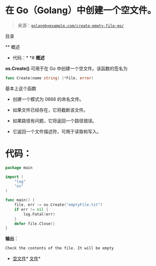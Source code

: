 <!--yml

category: 未分类

date: 2024-10-13 06:09:20

-->

# 在 Go（Golang）中创建一个空文件。

> 来源：[`golangbyexample.com/create-empty-file-go/`](https://golangbyexample.com/create-empty-file-go/)

目录

**   概述

+   代码：*  *# **概述**

**os.Create()** 可用于在 Go 中创建一个空文件。该函数的签名为

```go
func Create(name string) (*File, error) 
```

基本上这个函数

+   创建一个模式为 0666 的命名文件。

+   如果文件已经存在，它将截断该文件。

+   如果路径有问题，它将返回一个路径错误。

+   它返回一个文件描述符，可用于读取和写入。

# **代码：**

```go
package main

import (
    "log"
    "os"
)

func main() {
    file, err := os.Create("emptyFile.txt")
    if err != nil {
        log.Fatal(err)
    }
    defer file.Close()
}
```

**输出**：

```go
Check the contents of the file. It will be empty
```

+   [空文件](https://golangbyexample.com/tag/empty/)*   [文件](https://golangbyexample.com/tag/file/)*
